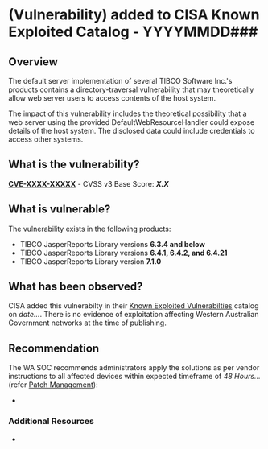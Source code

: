 # (Vulnerability) added to CISA Known Exploited Catalog - YYYYMMDD###

## Overview

The default server implementation of several TIBCO Software Inc.'s products contains a directory-traversal vulnerability that may theoretically allow web server users to access contents of the host system.

The impact of this vulnerability includes the theoretical possibility that a web server using the provided DefaultWebResourceHandler could expose details of the host system. The disclosed data could include credentials to access other systems.

## What is the vulnerability?

[**CVE-XXXX-XXXXX**](https://www.cve.org/CVERecord?id=CVE-XXXX-XXXXX) - CVSS v3 Base Score: ***X.X***

## What is vulnerable?

The vulnerability exists in the following products:

- TIBCO JasperReports Library versions **6.3.4 and below**
- TIBCO JasperReports Library versions **6.4.1, 6.4.2, and 6.4.21**
- TIBCO JasperReports Library version **7.1.0**

## What has been observed?

CISA added this vulnerabilty in their [Known Exploited Vulnerabilties](https://www.cisa.gov/known-exploited-vulnerabilities-catalog) catalog on *date...*. There is no evidence of exploitation affecting Western Australian Government networks at the time of publishing.

## Recommendation

The WA SOC recommends administrators apply the solutions as per vendor instructions to all affected devices within expected timeframe of *48 Hours...* (refer [Patch Management](../guidelines/patch-management.md)):

- <Vendor URL Here>

### Additional Resources

- 